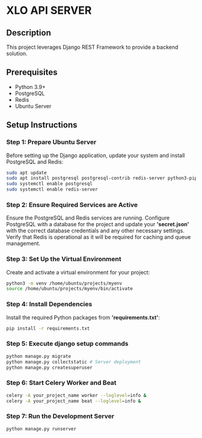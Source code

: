 # XLO API SERVER


## Description
This project leverages Django REST Framework to provide a backend solution.

## Prerequisites
- Python 3.9+
- PostgreSQL
- Redis
- Ubuntu Server

## Setup Instructions

### Step 1: Prepare Ubuntu Server
Before setting up the Django application, update your system and install PostgreSQL and Redis:
```bash
sudo apt update
sudo apt install postgresql postgresql-contrib redis-server python3-pip python3-dev libpq-dev
sudo systemctl enable postgresql
sudo systemctl enable redis-server
```

### Step 2: Ensure Required Services are Active
Ensure the PostgreSQL and Redis services are running. Configure PostgreSQL with a database for the project and update your **'secret.json'** with the correct database credentials and any other necessary settings. Verify that Redis is operational as it will be required for caching and queue management.

### Step 3: Set Up the Virtual Environment
Create and activate a virtual environment for your project:
```bash
python3 -m venv /home/ubuntu/projects/myenv
source /home/ubuntu/projects/myenv/bin/activate
```

### Step 4: Install Dependencies
Install the required Python packages from **'requirements.txt'**:
```bash
pip install -r requirements.txt
```

### Step 5: Execute django setup commands
```bash
python manage.py migrate
python manage.py collectstatic # Server deployment
python manage.py createsuperuser
```

### Step 6: Start Celery Worker and Beat
```bash
celery -A your_project_name worker --loglevel=info &
celery -A your_project_name beat --loglevel=info &
```

### Step 7: Run the Development Server
```bash
python manage.py runserver
```
